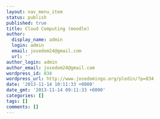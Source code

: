 ```yaml
---
layout: nav_menu_item
status: publish
published: true
title: Cloud Computing (moodle)
author:
  display_name: admin
  login: admin
  email: josedom24@gmail.com
  url: ''
author_login: admin
author_email: josedom24@gmail.com
wordpress_id: 834
wordpress_url: http://www.josedomingo.org/pledin/?p=834
date: '2013-11-14 10:11:33 +0000'
date_gmt: '2013-11-14 09:11:33 +0000'
categories: []
tags: []
comments: []
---
```


